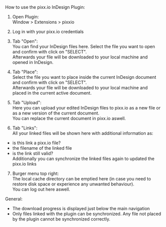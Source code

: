 How to use the pixx.io InDesign Plugin:

1) Open Plugin:<br/>
Window > Extensions > pixxio

2) Log in with your pixx.io credentials

3) Tab "Open":<br/>
You can find your InDesign files here. Select the file you want to open and confirm with click on "SELECT".<br/>
Afterwards your file will be downloaded to your local machine and opened in InDesign.<br/>

4) Tab "Place":<br/>
Select the file you want to place inside the current InDesign document and confirm with click on "SELECT".<br/>
Afterwards your file will be downloaded to your local machine and placed in the current active document.<br/>

5) Tab "Upload":<br/>
Here you can upload your edited InDesign files to pixx.io as a new file or as a new version of the current document.<br/>
You can replace the current document in pixx.io aswell.<br/>

6) Tab "Links":<br/>
All your linked files will be shown here with additional information as:<br/>
- is this link a pixx.io file?<br/>
- the filename of the linked file<br/>
- is the link still valid?<br/>
Additionally you can synchronize the linked files again to updated the pixx.io links<br/>

7) Burger menu top right:<br/>
The local cache directory can be emptied here (in case you need to restore disk space or experience any unwanted behaviour).<br/>
You can log out here aswell.<br/>


General:<br/>
- The download progress is displayed just below the main navigation<br/>
- Only files linked with the plugin can be synchronized. Any file not placed by the plugin cannot be synchronized correctly.<br/>
